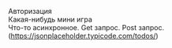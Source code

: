 Авторизация  
Какая-нибудь мини игра  
Что-то асинхронное. Get запрос. Post запрос. (https://jsonplaceholder.typicode.com/todos/)

